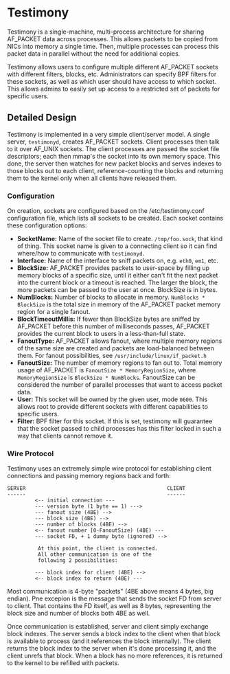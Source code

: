Testimony
=========

Testimony is a single-machine, multi-process architecture for sharing AF_PACKET
data across processes.  This allows packets to be copied from NICs into memory
a single time.  Then, multiple processes can process this packet data in
parallel without the need for additional copies.

Testimony allows users to configure multiple different AF_PACKET sockets with
different filters, blocks, etc.  Administrators can specify BPF filters for
these sockets, as well as which user should have access to which socket.  This
allows admins to easily set up access to a restricted set of packets for
specific users.

Detailed Design
---------------

Testimony is implemented in a very simple client/server model.  A single server,
`testimonyd`, creates AF_PACKET sockets.  Client processes then talk to it over
AF_UNIX sockets.  The client processes are passed the socket file descriptors;
each then mmap's the socket into its own memory space.  This done, the server
then watches for new packet blocks and serves indexes to those blocks out to
each client, reference-counting the blocks and returning them to the kernel only
when all clients have released them.

### Configuration ###

On creation, sockets are configured based on the /etc/testimony.conf
configuration file, which lists all sockets to be created.  Each socket contains
these configuration options:

*   **SocketName:**  Name of the socket file to create.  `/tmp/foo.sock`, that kind
     of thing.  This socket name is given to a connecting client so it can find
     where/how to communicate with `testimonyd`.
*   **Interface:**  Name of the interface to sniff packets on, e.g. `eth0`, `em1`,
     etc.
*   **BlockSize:**  AF_PACKET provides packets to user-space by filling up
     memory blocks of a specific size, until it either can't fit the next packet
     into the current block or a timeout is reached.  The larger the block, the
     more packets can be passed to the user at once.  BlockSize is in bytes.
*   **NumBlocks:**  Number of blocks to allocate in memory.  `NumBlocks *
     BlockSize` is the total size in memory of the AF_PACKET packet memory
     region for a single fanout.
*   **BlockTimeoutMillis:**  If fewer than BlockSize bytes are sniffed by AF_PACKET
     before this number of milliseconds passes, AF_PACKET provides the current
     block to users in a less-than-full state.
*   **FanoutType:**  AF_PACKET allows fanout, where multiple memory regions of the
     same size are created and packets are load-balanced between them.  For
     fanout possibilities, see `/usr/include/linux/if_packet.h`
*   **FanoutSize:**  The number of memory regions to fan out to.  Total memory
     usage of AF_PACKET is `FanoutSize * MemoryRegionSize`, where
     `MemoryRegionSize` is `BlockSize * NumBlocks`.  FanoutSize can be
     considered the number of parallel processes that want to access packet
     data.
*   **User:** This socket will be owned by the given user, mode `0600`.  This
     allows root to provide different sockets with different capabilities to
     specific users.
*   **Filter:** BPF filter for this socket.  If this is set, testimony will
     guarantee that the socket passed to child processes has this filter locked
     in such a way that clients cannot remove it.

### Wire Protocol ###

Testimony uses an extremely simple wire protocol for establishing client
connections and passing memory regions back and forth:

    SERVER                                              CLIENT
    ------                                              ------
             <-- initial connection ---
             --- version byte (1 byte == 1) --->
             --- fanout size (4BE) -->
             --- block size (4BE) -->
             --- number of blocks (4BE) -->
             <-- fanout number [0-FanoutSize) (4BE) ---
             --- socket FD, + 1 dummy byte (ignored) -->

              At this point, the client is connected.
              All other communication is one of the
              following 2 possibilities:

             --- block index for client (4BE) -->
             <-- block index to return (4BE) ---

Most communication is 4-byte "packets" (4BE above means 4 bytes, big endian).
Pne excepion is the message that sends the socket FD from server to client.
That contains the FD itself, as well as 8 bytes, representing the block size
and number of blocks both 4BE as well.

Once communication is established, server and client simply exchange block
indexes.  The server sends a block index to the client when that block is
available to process (and it references the block internally).  The client
returns the block index to the server when it's done processing it, and the
client unrefs that block.  When a block has no more references, it is returned
to the kernel to be refilled with packets.

